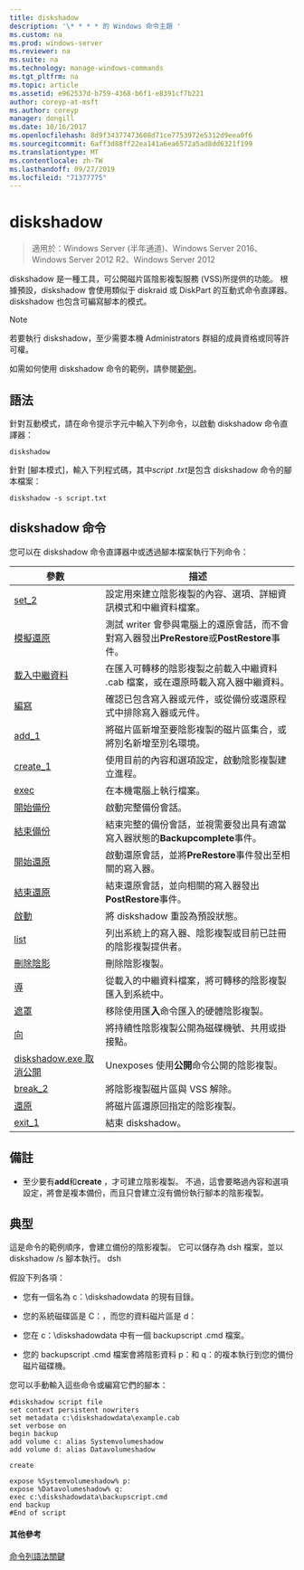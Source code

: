 ```yaml
---
title: diskshadow
description: '\* * * * 的 Windows 命令主題 '
ms.custom: na
ms.prod: windows-server
ms.reviewer: na
ms.suite: na
ms.technology: manage-windows-commands
ms.tgt_pltfrm: na
ms.topic: article
ms.assetid: e962537d-b759-4368-b6f1-e8391cf7b221
author: coreyp-at-msft
ms.author: coreyp
manager: dongill
ms.date: 10/16/2017
ms.openlocfilehash: 8d9f34377473608d71ce7753972e5312d9eea0f6
ms.sourcegitcommit: 6aff3d88ff22ea141a6ea6572a5ad8dd6321f199
ms.translationtype: MT
ms.contentlocale: zh-TW
ms.lasthandoff: 09/27/2019
ms.locfileid: "71377775"
---
```

# <a name="diskshadow"></a>diskshadow

>適用於：Windows Server (半年通道)、Windows Server 2016、Windows Server 2012 R2、Windows Server 2012

diskshadow 是一種工具，可公開磁片區陰影複製服務 \(VSS\)所提供的功能。 根據預設，diskshadow 會使用類似于 diskraid 或 DiskPart 的互動式命令直譯器。 diskshadow 也包含可編寫腳本的模式。  
  
> [!NOTE]  
> 若要執行 diskshadow，至少需要本機 Administrators 群組的成員資格或同等許可權。  
  
如需如何使用 diskshadow 命令的範例，請參閱[範例](#BKMK_examples)。  
  
## <a name="syntax"></a>語法  
針對互動模式，請在命令提示字元中輸入下列命令，以啟動 diskshadow 命令直譯器：  
  
```  
diskshadow  
```  
  
針對 [腳本模式]，輸入下列程式碼，其中*script .txt*是包含 diskshadow 命令的腳本檔案：  
  
```  
diskshadow -s script.txt  
```  
  
## <a name="diskshadow-commands"></a>diskshadow 命令  
您可以在 diskshadow 命令直譯器中或透過腳本檔案執行下列命令：  
  
|參數|描述|  
|-------|--------|  
|[set_2](set_2.md)|設定用來建立陰影複製的內容、選項、詳細資訊模式和中繼資料檔案。|  
|[模擬還原](simulate-restore.md)|測試 writer 會參與電腦上的還原會話，而不會對寫入器發出**PreRestore**或**PostRestore**事件。|  
|[載入中繼資料](load-metadata.md)|在匯入可轉移的陰影複製之前載入中繼資料 .cab 檔案，或在還原時載入寫入器中繼資料。|  
|[編寫](writer.md)|確認已包含寫入器或元件，或從備份或還原程式中排除寫入器或元件。|  
|[add_1](add_1.md)|將磁片區新增至要陰影複製的磁片區集合，或將別名新增至別名環境。|  
|[create_1](create_1.md)|使用目前的內容和選項設定，啟動陰影複製建立進程。|  
|[exec](exec.md)|在本機電腦上執行檔案。|  
|[開始備份](begin-backup.md)|啟動完整備份會話。|  
|[結束備份](end-backup.md)|結束完整的備份會話，並視需要發出具有適當寫入器狀態的**Backupcomplete**事件。|  
|[開始還原](begin-restore.md)|啟動還原會話，並將**PreRestore**事件發出至相關的寫入器。|  
|[結束還原](end-restore.md)|結束還原會話，並向相關的寫入器發出**PostRestore**事件。|  
|[啟動](reset.md)|將 diskshadow 重設為預設狀態。|  
|[list](list.md)|列出系統上的寫入器、陰影複製或目前已註冊的陰影複製提供者。|  
|[刪除陰影](delete-shadows.md)|刪除陰影複製。|  
|[導](import.md)|從載入的中繼資料檔案，將可轉移的陰影複製匯入到系統中。|  
|[遮罩](mask.md)|移除使用匯**入**命令匯入的硬體陰影複製。|  
|[向](expose.md)|將持續性陰影複製公開為磁碟機號、共用或掛接點。|  
|[diskshadow.exe 取消公開](unexpose.md)|Unexposes 使用**公開**命令公開的陰影複製。|  
|[break_2](break_2.md)|將陰影複製磁片區與 VSS 解除。|  
|[還原](revert.md)|將磁片區還原回指定的陰影複製。|  
|[exit_1](exit_1.md)|結束 diskshadow。|  
  
## <a name="remarks"></a>備註  
  
-   至少要有**add**和**create** ，才可建立陰影複製。 不過，這會要略過內容和選項設定，將會是複本備份，而且只會建立沒有備份執行腳本的陰影複製。  
  
## <a name="BKMK_examples"></a>典型  
這是命令的範例順序，會建立備份的陰影複製。 它可以儲存為 dsh 檔案，並以 diskshadow \/s 腳本執行。 dsh  
  
假設下列各項：  
  
-   您有一個名為 c：\\diskshadowdata 的現有目錄。  
  
-   您的系統磁碟區是 C：，而您的資料磁片區是 d：  
  
-   您在 c：\\diskshadowdata 中有一個 backupscript .cmd 檔案。  
  
-   您的 backupscript .cmd 檔案會將陰影資料 p：和 q：的複本執行到您的備份磁片磁碟機。  
  
您可以手動輸入這些命令或編寫它們的腳本：  
  
```  
#diskshadow script file  
set context persistent nowriters  
set metadata c:\diskshadowdata\example.cab  
set verbose on  
begin backup  
add volume c: alias Systemvolumeshadow  
add volume d: alias Datavolumeshadow  
  
create  
  
expose %Systemvolumeshadow% p:  
expose %Datavolumeshadow% q:  
exec c:\diskshadowdata\backupscript.cmd  
end backup  
#End of script  
```  
  
#### <a name="additional-references"></a>其他參考  
[命令列語法關鍵](command-line-syntax-key.md)  
  

